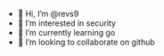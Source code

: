 - 👋 Hi, I’m @revs9
- 👀 I’m interested in security 
- 🌱 I’m currently learning go
- 💞️ I’m looking to collaborate on github

<!---
revs9/revs9 is a ✨ special ✨ repository because its `README.md` (this file) appears on your GitHub profile.
You can click the Preview link to take a look at your changes.
--->
